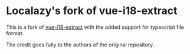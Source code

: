 # Localazy's fork of vue-i18-extract
This is a fork of [vue-i18-extract](https://github.com/Spittal/vue-i18n-extract) with the added support for typescript file format.

The credit goes fully to the authors of the original repository.